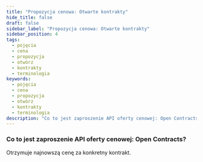 ```yaml
---
title: "Propozycja cenowa: Otwarte kontrakty"
hide_title: false
draft: false
sidebar_label: "Propozycja cenowa: Otwarte kontrakty"
sidebar_position: 4
tags:
  - pojęcia
  - cena
  - propozycja
  - otwórz
  - kontrakty
  - terminologia
keywords:
  - pojęcia
  - cena
  - propozycja
  - otwórz
  - kontrakty
  - terminologia
description: "Co to jest zaproszenie API oferty cenowej: Open Contracts?"
---
```


### Co to jest zaproszenie API oferty cenowej: Open Contracts?

Otrzymuje najnowszą cenę za konkretny kontrakt.
